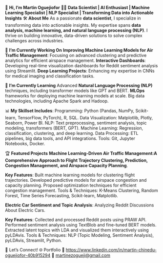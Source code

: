 👋 **Hi, I’m Martin Oguejiofor**
🌟🚀 **Data Scientist | AI Enthusiast | Machine Learning Specialist | NLP Specialist | Transforming Data into Actionable Insights**
🛠 **About Me**
As a passionate **data scientist**, I specialize in transforming data into actionable insights. My expertise spans **data analysis, machine learning, and natural language processing (NLP)**. I thrive on building innovative, data-driven solutions to solve complex challenges across industries.

🔭 **I’m Currently Working On**
**Improving Machine Learning Models for Air Traffic Management**: Focusing on advanced clustering and predictive analytics for efficient airspace management.
**Interactive Dashboards**: Developing real-time visualization dashboards for Reddit sentiment analysis using Streamlit.
**Deep Learning Projects**: Enhancing my expertise in CNNs for medical imaging and classification tasks.

🌱 **I’m Currently Learning** 
Advanced **Natural Language Processing (NLP)** techniques, including transformer models like GPT and BERT.
**MLOps** frameworks for deploying machine learning models at scale.
Big data technologies, including Apache Spark and Hadoop.


📊 **My Skillset Includes**:
Programming: Python (Pandas, NumPy, Scikit-learn, TensorFlow, PyTorch), R, SQL.
Data Visualization: Matplotlib, Plotly, Seaborn, Power BI.
NLP: Text preprocessing, sentiment analysis, topic modeling, transformers (BERT, GPT).
Machine Learning: Regression, classification, clustering, and deep learning.
Data Processing: ETL pipelines, big data tools, and API integrations.
Tools: Git, Jupyter Notebooks, Docker.

🏆 **Featured Projects**
**Machine Learning-Driven Air Traffic Management:A Comprehensive Approach to Flight Trajectory Clustering, Prediction, Congestion Management, and Airspace Capacity Planning**.

**Key Features**:
Built machine learning models for clustering flight trajectories.
Developed predictive models for airspace congestion and capacity planning.
Proposed optimization techniques for efficient congestion management.
Tools & Techniques: K-Means Clustering, Random Forest, Time Series Forecasting, Scikit-learn, Matplotlib.

**Electric Car Sentiment and Topic Analysis**: Analyzing Reddit Discussions About Electric Cars.

**Key Features**:
Collected and processed Reddit posts using PRAW API.
Performed sentiment analysis using TextBlob and fine-tuned BERT models.
Extracted latent topics with LDA and visualized them interactively using pyLDAvis.
Tools & Techniques: NLP (Topic Modeling, Sentiment Analysis), pyLDAvis, Streamlit, Python.

🤝 Let’s Connect!
🌐 Portfolio
💼 https://www.linkedin.com/in/martin-chinedu-oguejiofor-40b915294
📧 martinezogueji@gmail.com  

